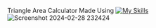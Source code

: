 Triangle Area Calculator Made Using  [![My Skills](https://skillicons.dev/icons?i=html,css,javascript)](https://skillicons.dev)
![Screenshot 2024-02-28 232424](https://github.com/Kingsman119/Triangle-Area-Calculator/assets/154053800/c377b184-80e0-48f9-9fcc-7bf4cb322d9d)
